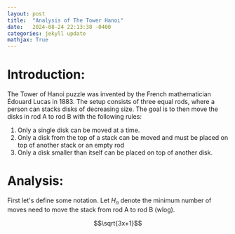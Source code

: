 ```yaml
---
layout: post
title:  "Analysis of The Tower Hanoi"
date:   2024-08-24 22:13:38 -0400
categories: jekyll update
mathjax: True
---
```

# Introduction:
The Tower of Hanoi puzzle was invented by the French mathematician Édouard Lucas in 1883. The setup consists of three equal rods, where a person can stacks disks of decreasing size.
The goal is to then move the disks in rod A to rod B with the following rules:

1. Only a single disk can be moved at a time. 
2. Only a disk from the top of a stack can be moved and must be placed on top of another stack or an empty rod
3. Only a disk smaller than itself can be placed on top of another disk.


# Analysis:

First let's define some notation. 
Let $H_n$ denote the minimum number of moves need to move the stack from rod A to rod B (wlog).



$$\sqrt{3x+1}$$ 



<!-- 
You’ll find this post in your `_posts` directory. Go ahead and edit it and re-build the site to see your changes. You can rebuild the site in many different ways, but the most common way is to run `jekyll serve`, which launches a web server and auto-regenerates your site when a file is updated.

Jekyll requires blog post files to be named according to the following format:

`YEAR-MONTH-DAY-title.MARKUP`

Where `YEAR` is a four-digit number, `MONTH` and `DAY` are both two-digit numbers, and `MARKUP` is the file extension representing the format used in the file. After that, include the necessary front matter. Take a look at the source for this post to get an idea about how it works.

Jekyll also offers powerful support for code snippets:

{% highlight ruby %}
def print_hi(name)
  puts "Hi, #{name}"
end
print_hi('Tom')
#=> prints 'Hi, Tom' to STDOUT.
{% endhighlight %}

Check out the [Jekyll docs][jekyll-docs] for more info on how to get the most out of Jekyll. File all bugs/feature requests at [Jekyll’s GitHub repo][jekyll-gh]. If you have questions, you can ask them on [Jekyll Talk][jekyll-talk].

[jekyll-docs]: https://jekyllrb.com/docs/home
[jekyll-gh]:   https://github.com/jekyll/jekyll
[jekyll-talk]: https://talk.jekyllrb.com/

-->
